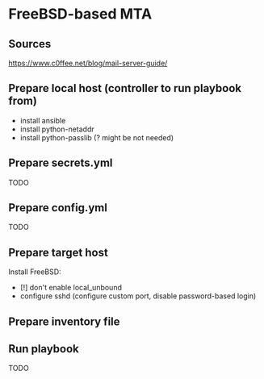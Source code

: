 # FreeBSD-based MTA

## Sources

https://www.c0ffee.net/blog/mail-server-guide/


## Prepare local host (controller to run playbook from)

- install ansible
- install python-netaddr
- install python-passlib (? might be not needed)


## Prepare secrets.yml

TODO


## Prepare config.yml

TODO


## Prepare target host

Install FreeBSD:
  - [!] don't enable local_unbound
  - configure sshd (configure custom port, disable password-based login)


## Prepare inventory file


## Run playbook

TODO
